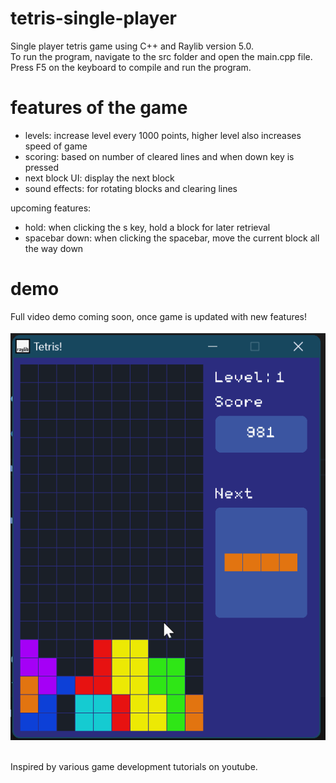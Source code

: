 # tetris-single-player
Single player tetris game using C++ and Raylib version 5.0. 
<br />
To run the program, navigate to the src folder and open the main.cpp file. 
<br />
Press F5 on the keyboard to compile and run the program.

# features of the game
- levels: increase level every 1000 points, higher level also increases speed of game
- scoring: based on number of cleared lines and when down key is pressed
- next block UI: display the next block
- sound effects: for rotating blocks and clearing lines

upcoming features:
- hold: when clicking the s key, hold a block for later retrieval
- spacebar down: when clicking the spacebar, move the current block all the way down

# demo
Full video demo coming soon, once game is updated with new features!
<br /><br />
![](https://github.com/shuttlecodes/tetris-single-player/blob/master/demo.gif)

<br />
Inspired by various game development tutorials on youtube.